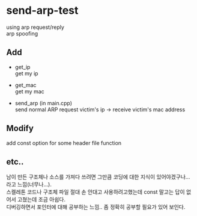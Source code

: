 # send-arp-test
using arp request/reply  
arp spoofing  

## Add
- get_ip  
  get my ip  
- get_mac  
get my mac  
  
- send_arp (in main.cpp)  
  send normal ARP request victim's ip -> receive victim's mac address

## Modify
add const option for some header file function

## etc..
남이 만든 구조체나 소스를 가져다 쓰려면 그만큼 코딩에 대한 지식이 있어야겠구나... 라고 느낌(너무나...).  
스켈레톤 코드나 구조체 파일 절대 손 안대고 사용하려고했는데 const 말고는 답이 없어서 고쳤는데 조금 아쉽다.  
디버깅하면서 포인터에 대해 공부하는 느낌.. 좀 정확히 공부할 필요가 있어 보인다.
